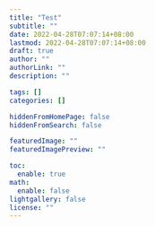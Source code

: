 ```yaml
---
title: "Test"
subtitle: ""
date: 2022-04-28T07:07:14+08:00
lastmod: 2022-04-28T07:07:14+08:00
draft: true
author: ""
authorLink: ""
description: ""

tags: []
categories: []

hiddenFromHomePage: false
hiddenFromSearch: false

featuredImage: ""
featuredImagePreview: ""

toc:
  enable: true
math:
  enable: false
lightgallery: false
license: ""
---
```


<!--more-->
